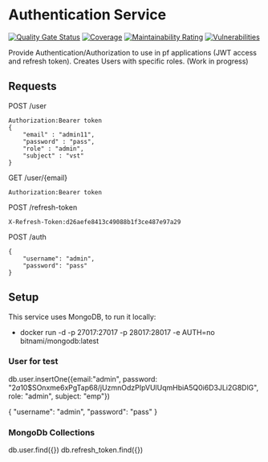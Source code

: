 # Authentication Service
[![Quality Gate Status](https://sonarcloud.io/api/project_badges/measure?project=PauloFer1_pf-auth-server&metric=alert_status)](https://sonarcloud.io/dashboard?id=PauloFer1_pf-auth-server)
[![Coverage](https://sonarcloud.io/api/project_badges/measure?project=PauloFer1_pf-auth-server&metric=coverage)](https://sonarcloud.io/dashboard?id=PauloFer1_pf-auth-server)
[![Maintainability Rating](https://sonarcloud.io/api/project_badges/measure?project=PauloFer1_pf-auth-server&metric=sqale_rating)](https://sonarcloud.io/dashboard?id=PauloFer1_pf-auth-server)
[![Vulnerabilities](https://sonarcloud.io/api/project_badges/measure?project=PauloFer1_pf-auth-server&metric=vulnerabilities)](https://sonarcloud.io/dashboard?id=PauloFer1_pf-auth-server)

Provide Authentication/Authorization to use in pf applications (JWT access and refresh token).
Creates Users with specific roles.
(Work in progress)

## Requests
POST /user
```
Authorization:Bearer token
{
	"email" : "admin11",
	"password" : "pass",
	"role" : "admin",
	"subject" : "vst"
}
```
GET /user/{email}
```
Authorization:Bearer token
```
POST /refresh-token
```
X-Refresh-Token:d26aefe8413c49088b1f3ce487e97a29
```
POST /auth
```
{
    "username": "admin",
    "password": "pass"
}
```

## Setup
This service uses MongoDB, to run it locally:
- docker run -d -p 27017:27017 -p 28017:28017 -e AUTH=no bitnami/mongodb:latest

### User for test
db.user.insertOne({email:"admin", password: "$2a$10$SOnxme6xPgTap68/jUzmnOdzPIpVUlUqmHbiA5Q0i6D3JLi2G8DlG", role: "admin", subject: "emp"})

{
	"username": "admin",
	"password": "pass"
}

### MongoDb Collections
db.user.find({})
db.refresh_token.find({})
